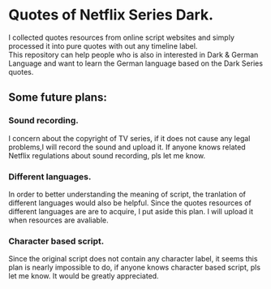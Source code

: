 # Quotes of Netflix Series Dark.  
I collected quotes resources from online script websites and simply processed it into pure quotes with out any timeline label.  
This repository can help people who is also in interested in Dark & German Language and want to learn the German language based on the Dark Series quotes.  
## Some future plans:
### Sound recording. 
I concern about the copyright of TV series, if it does not cause any legal problems,I will record the sound and upload it. If anyone knows related Netflix regulations about sound recording, pls let me know.  
### Different languages. 
In order to better understanding the meaning of script, the tranlation of different languages would also be helpful. Since the quotes resources of different languages are are to acquire, I put aside this plan. I will upload it when resources are avaliable. 
### Character based script. 
Since the original script does not contain any character label, it seems this plan is nearly impossible to do, if anyone knows character based script, pls let me know. It would be greatly appreciated.
